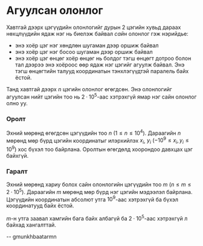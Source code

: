 Агуулсан олонлог
================
Хавтгай дээрх цэгүүдийн олонлогийг дурын 2 цэгийн хувьд дараах нөхцлүүдийн ядаж
нэг нь биелэж байвал *сайн* олонлог гэж нэрийдье:

- энэ хоёр цэг нэг хөндлөн шугаман дээр оршиж байвал
- энэ хоёр цэг нэг босоо шугаман дээр оршиж байвал
- энэ хоёр цэг өнцөг хоёр өнцөг нь болдог тэгш өнцөгт дотроо болон тал дээрээ
  энэ хоёроос өөр ядаж нэг цэгийг агуулж байвал. Энэ тэгш өнцөгтийн талууд
  координатын тэнхлэгүүдтэй паралель байх ёстой.

Танд хавтгай дээрх $n$ цэгийн олонлог өгөгдсөн. Энэ олонлогийг агуулсан нийт
цэгийн тоо нь $2·10^5$-аас хэтрэхгүй ямар нэг сайн олонлог олно уу.


### Оролт
Эхний мөрөнд өгөгдсөн цэгүүдийн тоо $n$ ($1 ≤ n ≤ 10^4$). Дараагийн $n$ мөрөнд
мөр бүрд цэгийн координатыг илэрхийлэх $x_i$, $y_i$ ($-10^9 ≤ x_i, y_i ≤ 10^9$)
хос бүхэл тоо байрлана. Оролтын өгөгдөлд хоорондоо давхцах цэг байхгүй.


### Гаралт
Эхний мөрөнд хариу болох сайн олонлогийн цэгүүдийн тоо $m$ ($n ≤ m ≤ 2·10^5$).
Дараагийн $m$ мөрөнд мөр бүрд нэг цэгийн мэдээлэл байрлана. Цэгүүдийн
координатын абсолют утга $10^9$-аас хэтрэхгүй ба бүхэл координатууд байх ёстой.

$m$-н утга заавал хамгийн бага байх албагүй ба $2·10^5$-аас хэтрэхгүй л байхад
хангалттай.

-- gmunkhbaatarmn
